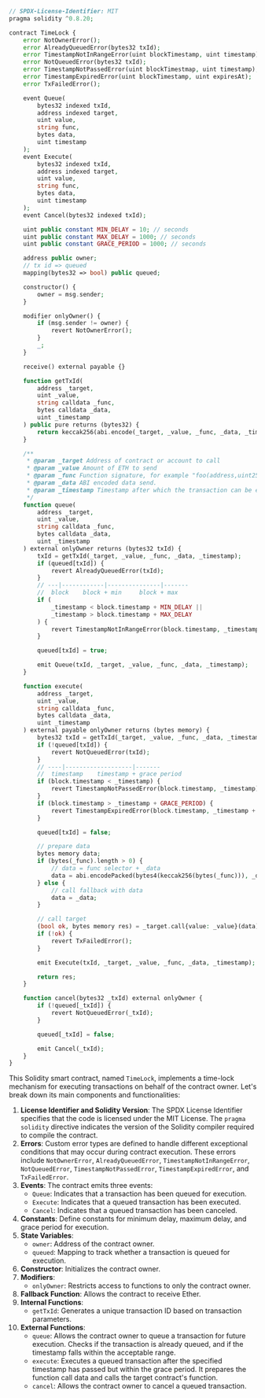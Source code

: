 ```php
// SPDX-License-Identifier: MIT
pragma solidity ^0.8.20;

contract TimeLock {
    error NotOwnerError();
    error AlreadyQueuedError(bytes32 txId);
    error TimestampNotInRangeError(uint blockTimestamp, uint timestamp);
    error NotQueuedError(bytes32 txId);
    error TimestampNotPassedError(uint blockTimestmap, uint timestamp);
    error TimestampExpiredError(uint blockTimestamp, uint expiresAt);
    error TxFailedError();

    event Queue(
        bytes32 indexed txId,
        address indexed target,
        uint value,
        string func,
        bytes data,
        uint timestamp
    );
    event Execute(
        bytes32 indexed txId,
        address indexed target,
        uint value,
        string func,
        bytes data,
        uint timestamp
    );
    event Cancel(bytes32 indexed txId);

    uint public constant MIN_DELAY = 10; // seconds
    uint public constant MAX_DELAY = 1000; // seconds
    uint public constant GRACE_PERIOD = 1000; // seconds

    address public owner;
    // tx id => queued
    mapping(bytes32 => bool) public queued;

    constructor() {
        owner = msg.sender;
    }

    modifier onlyOwner() {
        if (msg.sender != owner) {
            revert NotOwnerError();
        }
        _;
    }

    receive() external payable {}

    function getTxId(
        address _target,
        uint _value,
        string calldata _func,
        bytes calldata _data,
        uint _timestamp
    ) public pure returns (bytes32) {
        return keccak256(abi.encode(_target, _value, _func, _data, _timestamp)); // Generates a unique transaction ID based on transaction parameters
    }

    /**
     * @param _target Address of contract or account to call
     * @param _value Amount of ETH to send
     * @param _func Function signature, for example "foo(address,uint256)"
     * @param _data ABI encoded data send.
     * @param _timestamp Timestamp after which the transaction can be executed.
     */
    function queue(
        address _target,
        uint _value,
        string calldata _func,
        bytes calldata _data,
        uint _timestamp
    ) external onlyOwner returns (bytes32 txId) {
        txId = getTxId(_target, _value, _func, _data, _timestamp);
        if (queued[txId]) {
            revert AlreadyQueuedError(txId);
        }
        // ---|------------|---------------|-------
        //  block    block + min     block + max
        if (
            _timestamp < block.timestamp + MIN_DELAY ||
            _timestamp > block.timestamp + MAX_DELAY
        ) {
            revert TimestampNotInRangeError(block.timestamp, _timestamp);
        }

        queued[txId] = true;

        emit Queue(txId, _target, _value, _func, _data, _timestamp);
    }

    function execute(
        address _target,
        uint _value,
        string calldata _func,
        bytes calldata _data,
        uint _timestamp
    ) external payable onlyOwner returns (bytes memory) {
        bytes32 txId = getTxId(_target, _value, _func, _data, _timestamp);
        if (!queued[txId]) {
            revert NotQueuedError(txId);
        }
        // ----|-------------------|-------
        //  timestamp    timestamp + grace period
        if (block.timestamp < _timestamp) {
            revert TimestampNotPassedError(block.timestamp, _timestamp);
        }
        if (block.timestamp > _timestamp + GRACE_PERIOD) {
            revert TimestampExpiredError(block.timestamp, _timestamp + GRACE_PERIOD);
        }

        queued[txId] = false;

        // prepare data
        bytes memory data;
        if (bytes(_func).length > 0) {
            // data = func selector + _data
            data = abi.encodePacked(bytes4(keccak256(bytes(_func))), _data);
        } else {
            // call fallback with data
            data = _data;
        }

        // call target
        (bool ok, bytes memory res) = _target.call{value: _value}(data);
        if (!ok) {
            revert TxFailedError();
        }

        emit Execute(txId, _target, _value, _func, _data, _timestamp);

        return res;
    }

    function cancel(bytes32 _txId) external onlyOwner {
        if (!queued[_txId]) {
            revert NotQueuedError(_txId);
        }

        queued[_txId] = false;

        emit Cancel(_txId);
    }
}
```

This Solidity smart contract, named `TimeLock`, implements a time-lock mechanism for executing transactions on behalf of the contract owner. Let's break down its main components and functionalities:

1. **License Identifier and Solidity Version**: The SPDX License Identifier specifies that the code is licensed under the MIT License. The `pragma solidity` directive indicates the version of the Solidity compiler required to compile the contract.
2. **Errors**: Custom error types are defined to handle different exceptional conditions that may occur during contract execution. These errors include `NotOwnerError`, `AlreadyQueuedError`, `TimestampNotInRangeError`, `NotQueuedError`, `TimestampNotPassedError`, `TimestampExpiredError`, and `TxFailedError`.
3. **Events**: The contract emits three events:
    - `Queue`: Indicates that a transaction has been queued for execution.
    - `Execute`: Indicates that a queued transaction has been executed.
    - `Cancel`: Indicates that a queued transaction has been canceled.
4. **Constants**: Define constants for minimum delay, maximum delay, and grace period for execution.
5. **State Variables**:
    - `owner`: Address of the contract owner.
    - `queued`: Mapping to track whether a transaction is queued for execution.
6. **Constructor**: Initializes the contract owner.
7. **Modifiers**:
    - `onlyOwner`: Restricts access to functions to only the contract owner.
8. **Fallback Function**: Allows the contract to receive Ether.
9. **Internal Functions**:
    - `getTxId`: Generates a unique transaction ID based on transaction parameters.
10. **External Functions**:
    - `queue`: Allows the contract owner to queue a transaction for future execution. Checks if the transaction is already queued, and if the timestamp falls within the acceptable range.
    - `execute`: Executes a queued transaction after the specified timestamp has passed but within the grace period. It prepares the function call data and calls the target contract's function.
    - `cancel`: Allows the contract owner to cancel a queued transaction.
